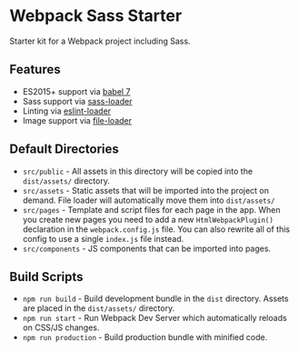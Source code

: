 # Webpack Sass Starter

Starter kit for a Webpack project including Sass.

## Features

- ES2015+ support via [babel 7](https://babeljs.io/)
- Sass support via [sass-loader](https://github.com/webpack-contrib/sass-loader)
- Linting via [eslint-loader](https://github.com/webpack-contrib/eslint-loader)
- Image support via [file-loader](https://github.com/webpack-contrib/file-loader)

## Default Directories

- `src/public` - All assets in this directory will be copied into the `dist/assets/` directory.
- `src/assets` - Static assets that will be imported into the project on demand. File loader will automatically move them into `dist/assets/`
- `src/pages` - Template and script files for each page in the app. When you create new pages you need to add a new `HtmlWebpackPlugin()` declaration in the `webpack.config.js` file. You can also rewrite all of this config to use a single `index.js` file instead.
- `src/components` - JS components that can be imported into pages.

## Build Scripts
- `npm run build` - Build development bundle in the `dist` directory. Assets are placed in the `dist/assets/` directory.
- `npm run start` - Run Webpack Dev Server which automatically reloads on CSS/JS changes.
- `npm run production` - Build production bundle with minified code.
